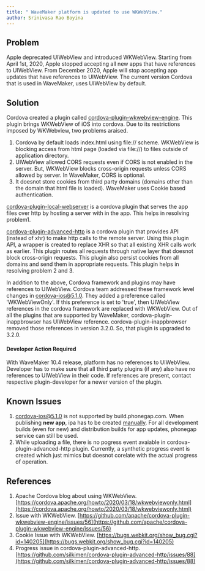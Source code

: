 ```yaml
---
title: " WaveMaker platform is updated to use WKWebView."
author: Srinivasa Rao Boyina
---
```


## Problem 

Apple deprecated UIWebView and introduced WKWebView. Starting from April 1st, 2020, Apple stopped accepting all new apps that have references to UIWebView. From December 2020, Apple will stop accepting app updates that have references to UIWebView. The current version Cordova that is used in WaveMaker, uses UIWebView by default.

<!-- truncate -->
  
## Solution
Cordova created a plugin called [cordova-plugin-wkwebview-engine](https://github.com/apache/cordova-plugin-wkwebview-engine). This plugin brings WKWebView of iOS into cordova. Due to its restrictions imposed by WKWebview, two problems araised.

 1. Cordova by default loads index.html using file:// scheme. WKWebView is blocking access from html page (loaded via file://) to files outside of application directory.
 2. UIWebView allowed CORS requests even if CORS is not enabled in the server. But, WKWebView blocks cross-origin requests unless CORS allowed by server. In WaveMaker, CORS is optional.
 3. It doesnot store cookies from third party domains (domains other than the domain that html file is loaded). WaveMaker uses Cookie based authentication.

[cordova-plugin-local-webserver](https://github.com/wavemaker/cordova-plugin-local-webserver) is a cordova plugin that serves the app files over http by hosting a server with in the app. This helps in resolving problem1.

[cordova-plugin-advanced-http](https://github.com/wavemaker/cordova-plugin-advanced-http) is a cordova plugin that provides API (instead of xhr) to make http calls to the remote server. Using this plugin API, a wrapper is created to replace XHR so that all existing XHR calls work as earlier. This plugin routes all requests through native layer that doesnot block cross-origin requests. This plugin also persist cookies from all domains and send them in appropriate requests. This plugin helps in resolving problem 2 and 3.

In addition to the above, Cordova framework and plugins may have references to UIWebView. Cordova team addressed these framework level changes in cordova-ios@5.1.0. They added a preference called 'WKWebViewOnly'. If this preference is set to 'true', then UIWebView references in the cordova framework are replaced with WKWebView. Out of all the plugins that are supported by WaveMaker, cordova-plugin-inappbrowser has UIWebView reference. cordova-plugin-inappbrowser removed those references in version 3.2.0. So, that plugin is upgraded to 3.2.0.

  
#### Developer Action Required
With WaveMaker 10.4 release, platform has no references to UIWebView. Developer has to make sure that all third party plugins (if any) also have no references to UIWebView in their code. If references are present, contact respective plugin-developer for a newer version of the plugin. 

## Known Issues

 1. cordova-ios@5.1.0 is not supported by build.phonegap.com. When publishing **new app**, ipa has to be created [manually](/learn/hybrid-mobile/mobile-build-manual). For all development builds (even for new) and distribution builds for app updates, phonegap service can still be used.
 2. While uploading a file, there is no pogress event avaiable in cordova-plugin-advanced-http plugin. Currently, a synthetic progress event is created which just mimics but doesnot corelate with the actual progress of operation.

## References

 1. Apache Cordova blog about using WKWebView. [https://cordova.apache.org/howto/2020/03/18/wkwebviewonly.html](https://cordova.apache.org/howto/2020/03/18/wkwebviewonly.html)
 2. Issue with WKWebView. [https://github.com/apache/cordova-plugin-wkwebview-engine/issues/56](https://github.com/apache/cordova-plugin-wkwebview-engine/issues/56)
 3. Cookie Issue with WKWebView. [https://bugs.webkit.org/show_bug.cgi?id=140205](https://bugs.webkit.org/show_bug.cgi?id=140205)
 4. Progress issue in cordova-plugin-advanced-http. [https://github.com/silkimen/cordova-plugin-advanced-http/issues/88](https://github.com/silkimen/cordova-plugin-advanced-http/issues/88)
